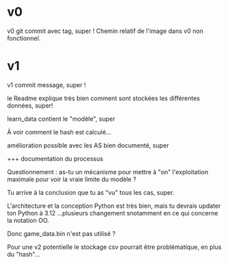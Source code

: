 # v0
v0 git commit avec tag, super !
Chemin relatif de l'image dans v0 non fonctionnel.

# v1
v1 commit message, super !

le Readme explique très bien comment sont stockées les différentes données, super!

learn_data contient le "modèle", super

À voir comment le hash est calculé...

amélioration possible avec les AS bien documenté, super

+++ documentation du processus


Questionnement : as-tu un mécanisme pour mettre à "on" l'exploitation maximale pour voir la vraie limite du modèle ?


Tu arrive à la conclusion que tu as "vu" tous les cas, super.


L'architecture et la conception Python est très bien, mais tu devrais updater ton Python à 3.12 ...plusieurs changement snotamment en ce qui concerne la notation OO.

Donc game_data.bin n'est pas utilisé ?

Pour une v2 potentielle le stockage csv pourrait être problématique, en plus du "hash"...


